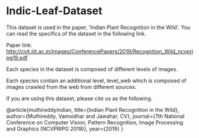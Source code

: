 # Indic-Leaf-Dataset

This dataset is used in the paper, 'Indian Plant Recognition in the Wild'. You can read the specifics of the dataset in the following link.

Paper link: http://cvit.iiit.ac.in/images/ConferencePapers/2019/Recognition_Wild_ncvpripg19.pdf

Each species in the dataset is composed of different levels of images.

Each species contain an additional level, level_web which is composed of images crawled from the web from different sources.












If you are using this dataset, please cite us as the following.

@article{muthireddyindian,
  title={Indian Plant Recognition in the Wild},
  author={Muthireddy, Vamsidhar and Jawahar, CV},
  journal={7th National Conference on Computer Vision, Pattern Recognition, Image Processing and Graphics (NCVPRIPG 2019)},
  year={2019}
}
